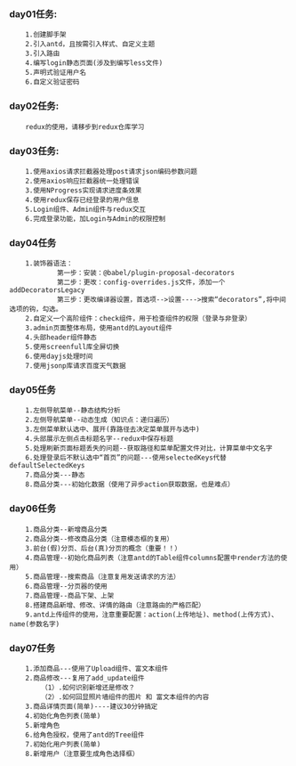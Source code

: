 ### day01任务:
		1.创建脚手架
		2.引入antd，且按需引入样式、自定义主题
		3.引入路由
		4.编写login静态页面(涉及到编写less文件)
		5.声明式验证用户名
		6.自定义验证密码
### day02任务:
		redux的使用，请移步到redux仓库学习
### day03任务:
		1.使用axios请求拦截器处理post请求json编码参数问题
		2.使用axios响应拦截器统一处理错误
		3.使用NProgress实现请求进度条效果
		4.使用redux保存已经登录的用户信息
		5.Login组件、Admin组件与redux交互
		6.完成登录功能，加Login与Admin的权限控制

### day04任务
		1.装饰器语法：
				第一步：安装：@babel/plugin-proposal-decorators
				第二步：更改：config-overrides.js文件，添加一个addDecoratorsLegacy
				第三步：更改编译器设置，首选项-->设置---->搜索“decorators”,将中间选项的钩，勾选。
		2.自定义一个高阶组件：check组件，用于检查组件的权限（登录与非登录）
		3.admin页面整体布局，使用antd的Layout组件
		4.头部header组件静态
		5.使用screenfull库全屏切换
		6.使用dayjs处理时间
		7.使用jsonp库请求百度天气数据

### day05任务
		1.左侧导航菜单--静态结构分析
		2.左侧导航菜单--动态生成（知识点：递归遍历）
		3.左侧菜单默认选中、展开(靠路径去决定菜单展开与选中)
		4.头部展示左侧点击标题名字--redux中保存标题
		5.处理刷新页面标题丢失的问题--获取路径和菜单配置文件对比，计算菜单中文名字
		6.处理登录后不默认选中“首页”的问题---使用selectedKeys代替defaultSelectedKeys
		7.商品分类---静态
		8.商品分类---初始化数据（使用了异步action获取数据，也是难点）

### day06任务
		1.商品分类--新增商品分类
		2.商品分类--修改商品分类（注意模态框的复用）
		3.前台(假)分页、后台(真)分页的概念（重要！！）
		4.商品管理--初始化商品列表（注意antd的Table组件columns配置中render方法的使用）
		5.商品管理--搜索商品（注意复用发送请求的方法）
		6.商品管理--分页器的使用
		7.商品管理--商品下架、上架
		8.搭建商品新增、修改、详情的路由（注意路由的严格匹配）
		9.antd上传组件的使用，注意重要配置：action(上传地址)、method(上传方式)、name(参数名字)

### day07任务
		1.添加商品---使用了Upload组件、富文本组件
		2.商品修改---复用了add_update组件
			（1）.如何识别新增还是修改？
			（2）.如何回显照片墙组件的图片 和 富文本组件的内容
		3.商品详情页面(简单)----建议30分钟搞定
		4.初始化角色列表(简单)
		5.新增角色
		6.给角色授权，使用了antd的Tree组件
		7.初始化用户列表(简单)
		8.新增用户（注意要生成角色选择框）
